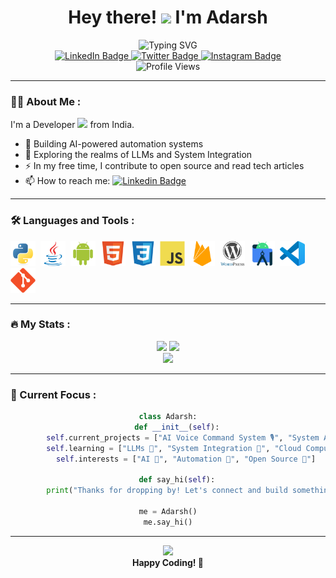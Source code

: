 
<h1 align="center">
  Hey there! <img src="https://media.giphy.com/media/hvRJCLFzcasrR4ia7z/giphy.gif" width="30px"/> I'm Adarsh
</h1>

<div align="center">
  <img src="https://readme-typing-svg.herokuapp.com?font=Fira+Code&pause=1000&color=2EAFFF&center=true&vCenter=true&random=false&width=435&lines=AI+Developer+%F0%9F%A4%96;System+Automation+Engineer+%F0%9F%94%A7;Python+Developer+%F0%9F%90%8D;Open+Source+Enthusiast+%E2%9C%A8" alt="Typing SVG" />
</div>

<div align="center">
  <a href="www.linkedin.com/in/adarsh-shah-3b713122a">
    <img src="https://img.shields.io/badge/LinkedIn-blue?style=for-the-badge&logo=linkedin&logoColor=white" alt="LinkedIn Badge"/>
  </a>
  <a href="https://twitter.com/AdarshShah2485">
    <img src="https://img.shields.io/badge/Twitter-blue?style=for-the-badge&logo=twitter&logoColor=white" alt="Twitter Badge"/>
  </a>
   <a href="https://instagram.com/at2_os">
    <img src="https://img.shields.io/badge/Instagram-E4405F?style=for-the-badge&logo=instagram&logoColor=white" alt="Instagram Badge"/>
  </a>
</div>

<div align="center">
  <img src="https://komarev.com/ghpvc/?username=adarsh832&style=flat-square&color=blue" alt="Profile Views"/>
</div>

---

### 🧙‍♂️ About Me :

I'm a Developer <img src="https://media.giphy.com/media/WUlplcMpOCEmTGBtBW/giphy.gif" width="30"> from India.

- 🔭 Building AI-powered automation systems
- 🌱 Exploring the realms of LLMs and System Integration
- ⚡ In my free time, I contribute to open source and read tech articles
- 📫 How to reach me: [![Linkedin Badge](https://img.shields.io/badge/-Adarsh-blue?style=flat&logo=Linkedin&logoColor=white)](www.linkedin.com/in/adarsh-shah-3b713122a)

---

### 🛠️ Languages and Tools :

<div>
  <img src="https://github.com/devicons/devicon/blob/master/icons/python/python-original.svg" title="Python" alt="Python" width="40" height="40"/>&nbsp;
  <img src="https://github.com/devicons/devicon/blob/master/icons/java/java-original.svg" title="Java" alt="Java" width="40" height="40"/>&nbsp;
  <img src="https://github.com/devicons/devicon/blob/master/icons/android/android-original.svg" title="Android" alt="Android" width="40" height="40"/>&nbsp;
  <img src="https://github.com/devicons/devicon/blob/master/icons/html5/html5-original.svg" title="HTML5" alt="HTML" width="40" height="40"/>&nbsp;
  <img src="https://github.com/devicons/devicon/blob/master/icons/css3/css3-original.svg" title="CSS3" alt="CSS" width="40" height="40"/>&nbsp;
  <img src="https://github.com/devicons/devicon/blob/master/icons/javascript/javascript-original.svg" title="JavaScript" alt="JavaScript" width="40" height="40"/>&nbsp;
  <img src="https://github.com/devicons/devicon/blob/master/icons/firebase/firebase-plain.svg" title="Firebase" alt="Firebase" width="40" height="40"/>&nbsp;
  <img src="https://github.com/devicons/devicon/blob/master/icons/wordpress/wordpress-original.svg" title="WordPress" alt="WordPress" width="40" height="40"/>&nbsp;
  <img src="https://github.com/devicons/devicon/blob/master/icons/androidstudio/androidstudio-original.svg" title="Android Studio" alt="Android Studio" width="40" height="40"/>&nbsp;
  <img src="https://github.com/devicons/devicon/blob/master/icons/vscode/vscode-original.svg" title="VS Code" alt="VS Code" width="40" height="40"/>&nbsp;
  <img src="https://github.com/devicons/devicon/blob/master/icons/git/git-original.svg" title="Git" alt="Git" width="40" height="40"/>&nbsp;
</div>

---

### 🔥 My Stats :

<div align="center">
  <img src="https://github-readme-stats.vercel.app/api?username=adarsh832&show_icons=true&theme=tokyonight&hide_border=true&custom_title=Adarsh's%20GitHub%20Stats" height="180"/>
  <img src="https://github-readme-stats.vercel.app/api/top-langs/?username=adarsh832&layout=compact&theme=tokyonight&hide_border=true" height="180"/>
</div>

<div align="center">
  <img src="https://github-readme-streak-stats.herokuapp.com/?user=adarsh832&theme=tokyonight&hide_border=true" />
</div>

---

### 🎯 Current Focus :

<div align="center">
  
  ```python
  class Adarsh:
      def __init__(self):
          self.current_projects = ["AI Voice Command System 🎙️", "System Automation 🤖"]
          self.learning = ["LLMs 🧠", "System Integration 🔄", "Cloud Computing ☁️"]
          self.interests = ["AI 🤖", "Automation 🔧", "Open Source 🌟"]
  
      def say_hi(self):
          print("Thanks for dropping by! Let's connect and build something awesome together! 🚀")
  
  me = Adarsh()
  me.say_hi()
  ```
  
</div>

---

<div align="center">
  <img src="https://media.giphy.com/media/3oKIPnAiaMCws8nOsE/giphy.gif" width="200"/>
  <br>
  <b>Happy Coding! 🚀</b>
</div>
